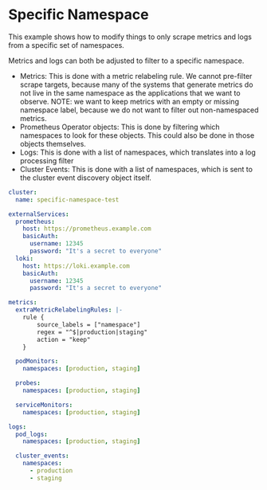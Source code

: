 # Specific Namespace

This example shows how to modify things to only scrape metrics and logs from a specific set of namespaces.

Metrics and logs can both be adjusted to filter to a specific namespace.

-   Metrics: This is done with a metric relabeling rule. We cannot pre-filter scrape targets, because many of the systems that generate metrics do not live in the same namespace as the applications that we want to observe. NOTE: we want to keep metrics with an empty or missing namespace label, because we do not want to filter out non-namespaced metrics.
-   Prometheus Operator objects: This is done by filtering which namespaces to look for these objects. This could also be done in those objects themselves.
-   Logs: This is done with a list of namespaces, which translates into a log processing filter
-   Cluster Events: This is done with a list of namespaces, which is sent to the cluster event discovery object itself.

```yaml
cluster:
  name: specific-namespace-test

externalServices:
  prometheus:
    host: https://prometheus.example.com
    basicAuth:
      username: 12345
      password: "It's a secret to everyone"
  loki:
    host: https://loki.example.com
    basicAuth:
      username: 12345
      password: "It's a secret to everyone"

metrics:
  extraMetricRelabelingRules: |-
    rule {
        source_labels = ["namespace"]
        regex = "^$|production|staging"
        action = "keep"
    }

  podMonitors:
    namespaces: [production, staging]

  probes:
    namespaces: [production, staging]

  serviceMonitors:
    namespaces: [production, staging]

logs:
  pod_logs:
    namespaces: [production, staging]

  cluster_events:
    namespaces:
      - production
      - staging
```
